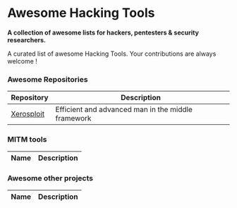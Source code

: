 # Awesome Hacking Tools

**A collection of awesome lists for hackers, pentesters & security researchers.**

A curated list of awesome Hacking Tools. Your contributions are always welcome !

### Awesome Repositories

Repository | Description
---- | ----
[Xerosploit](https://github.com/LionSec/xerosploit)   |     Efficient and advanced man in the middle framework

### MITM tools
Name | Description
---- | ----

### Awesome other projects
Name | Description
---- | ----

